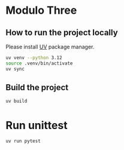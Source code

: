 # Modulo Three

## How to run the project locally
Please install [UV](https://docs.astral.sh/uv/getting-started/installation/#standalone-installer) package manager.

```sh
uv venv --python 3.12
source .venv/bin/activate
uv sync
```


## Build the project
```sh
uv build
```

# Run unittest
```sh
uv run pytest
```